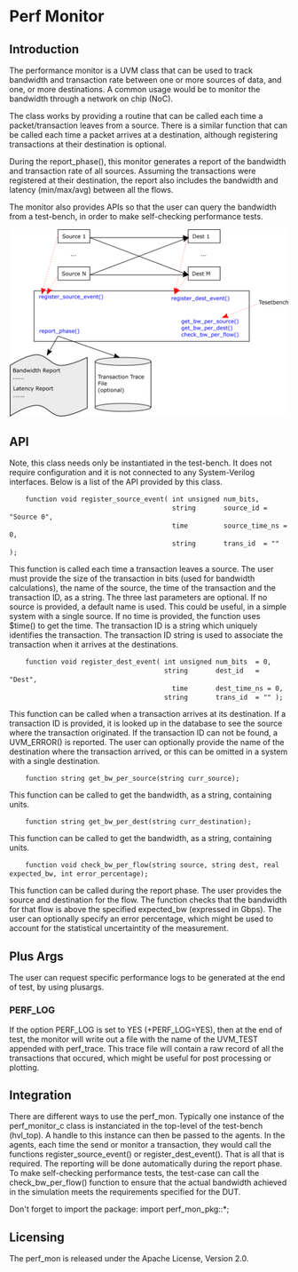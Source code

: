 # Perf Monitor

## Introduction

The performance monitor is a UVM class that can be used to
track bandwidth and transaction rate between one or more
sources of data, and one, or more destinations. A common
usage would be to monitor the bandwidth through a 
network on chip (NoC).

The class works by providing a routine that can be called
each time a packet/transaction leaves from a source. There
is a similar function that can be called each time a
packet arrives at a destination, although registering
transactions at their destination is optional.

During the report_phase(), this monitor generates a
report of the bandwidth and transaction rate of all
sources. Assuming the transactions were registered
at their destination, the report also includes
the bandwidth and latency (min/max/avg) between 
all the flows.

The monitor also provides APIs so that the user can
query the bandwidth from a test-bench, in order to
make self-checking performance tests.


![Performance Monitor](Images/perf_mon.png)

## API

Note, this class needs only be instantiated in the test-bench. It does not
require configuration and it is not connected to any System-Verilog interfaces.
Below is a list of the API provided by this class.

````
    function void register_source_event( int unsigned num_bits, 
                                         string       source_id = "Source 0",
                                         time         source_time_ns = 0,
                                         string       trans_id  = "" );
````

This function is called each time a transaction leaves a source. The user
must provide the size of the transaction in bits (used for bandwidth
calculations), the name of the source, the time of the transaction and the
transaction ID, as a string. The three last parameters are optional. If
no source is provided, a default name is used. This could be useful, in
a simple system with a single source. If no time is provided, the function
uses $time() to get the time. The transaction ID is a string which uniquely
identifies the transaction. The transaction ID string is used to associate
the transaction when it arrives at the destinations.

````
    function void register_dest_event( int unsigned num_bits  = 0,
                                       string       dest_id   = "Dest",
                                         time       dest_time_ns = 0,
                                       string       trans_id  = "" );
````

This function can be called when a transaction arrives at its destination.
If a transaction ID is provided, it is looked up in the database to see
the source where the transaction originated. If the transaction ID can not
be found, a UVM_ERROR() is reported. The user can optionally provide the
name of the destination where the transaction arrived, or this can be
omitted in a system with a single destination.


````
    function string get_bw_per_source(string curr_source);
````

This function can be called to get the bandwidth, as a string, containing
units.

````
    function string get_bw_per_dest(string curr_destination);
````
This function can be called to get the bandwidth, as a string, containing
units.


````
    function void check_bw_per_flow(string source, string dest, real expected_bw, int error_percentage);
````

This function can be called during the report phase. The user provides the
source and destination for the flow. The function checks that the bandwidth
for that flow is above the specified expected_bw (expressed in Gbps). The
user can optionally specify an error percentage, which might be used
to account for the statistical uncertaintity of the measurement.


## Plus Args

The user can request specific performance logs to be generated at the end
of test, by using plusargs.

### PERF_LOG

If the option PERF_LOG is set to YES (+PERF_LOG=YES), then at the end of test,
the monitor will write out a file with the name of the UVM_TEST appended with
perf_trace. This trace file will contain a raw record of all the transactions
that occured, which might be useful for post processing or plotting.

## Integration

There are different ways to use the perf_mon. Typically one instance
of the perf_monitor_c class is instanciated in the top-level of the
test-bench (hvl_top). A handle to this instance can then be passed to
the agents. In the agents, each time the send or monitor a transaction,
they would call the functions register_source_event() or register_dest_event().
That is all that is required. The reporting will be done automatically during
the report phase. To make self-checking performance tests, the test-case
can call the check_bw_per_flow() function to ensure that the actual
bandwidth achieved in the simulation meets the requirements specified
for the DUT.

Don't forget to import the package:
import perf_mon_pkg::*;

## Licensing
The perf_mon is released under the Apache License, Version 2.0.
